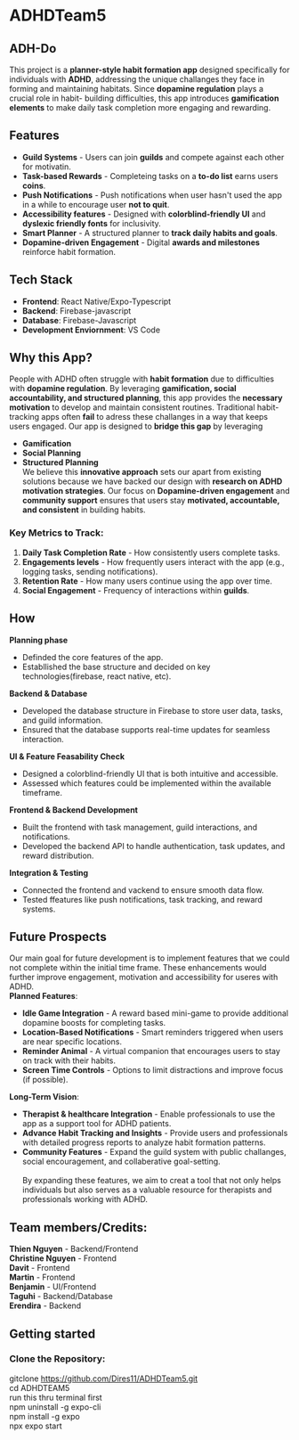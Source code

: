 # ADHDTeam5
## ADH-Do

This project is a **planner-style habit formation app** designed specifically for individuals with **ADHD**, addressing the unique challanges they face in forming and maintaining habitats. Since **dopamine regulation** plays a crucial role in habit- building difficulties, this app introduces **gamification elements** to make daily task completion more engaging and rewarding.

## Features

- **Guild Systems** - Users can join **guilds** and compete against each other for motivatin.
- **Task-based Rewards** - Completeing tasks on a **to-do list** earns users **coins**.
- **Push Notifications** - Push notifications when user hasn't used the app in a while to encourage user **not to quit**.
- **Accessibility features** - Designed with **colorblind-friendly UI** and **dyslexic friendly fonts** for inclusivity.
- **Smart Planner** - A structured planner to **track daily habits and goals**.
- **Dopamine-driven Engagement** - Digital **awards and milestones** reinforce habit formation.

## Tech Stack

- **Frontend**: React Native/Expo-Typescript
- **Backend**: Firebase-javascript
- **Database**: Firebase-Javascript
- **Development Enviornment**: VS Code

## Why this App?

People with ADHD often struggle with **habit formation** due to difficulties with **dopamine regulation**. By leveraging **gamification, social accountability, and structured planning**, this app provides the **necessary motivation** to develop and maintain consistent routines. Traditional habit-tracking apps often **fail** to adress these challanges in a way that keeps users engaged.
Our app is designed to **bridge this gap** by leveraging
- **Gamification**
- **Social Planning**
- **Structured Planning**<br>
We believe this **innovative approach** sets our apart from existing solutions because we have backed our design with **research on ADHD motivation strategies**. Our focus on **Dopamine-driven engagement** and **community support** ensures that users stay **motivated, accountable, and consistent** in building habits.

### Key Metrics to Track:

1. **Daily Task Completion Rate** - How consistently users complete tasks.
2. **Engagements levels** - How frequently users interact with the app (e.g., logging tasks, sending notifications).
3. **Retention Rate** - How many users continue using the app over time.
4. **Social Engagement** - Frequency of interactions within **guilds**.

## How 
**Planning phase** 
- Definded the core features of the app.
- Establlished the base structure and decided on key technologies(firebase, react native, etc).

**Backend & Database** 
 - Developed the database structure in Firebase to store user data, tasks, and guild information.
- Ensured that the database supports real-time updates for seamless interaction.

**UI & Feature Feasability Check**
- Designed a colorblind-friendly UI that is both intuitive and accessible.
- Assessed which features could be implemented within the available timeframe.

**Frontend & Backend Development**
- Built the frontend with task management, guild interactions, and notifications.
- Developed the backend API to handle authentication, task updates, and reward distribution.

**Integration & Testing**
- Connected the frontend and vackend to ensure smooth data flow.
- Tested ffeatures like push notifications, task tracking, and reward systems.

## Future Prospects
Our main goal for future development is to implement features that we could not complete within the initial time frame. These enhancements would further improve engagement, motivation and accessibility for useres with ADHD.<br>
**Planned Features**:
- **Idle Game Integration** - A reward based mini-game to provide additional dopamine boosts for completing tasks.
- **Location-Based Notifications** - Smart reminders triggered when users are near specific locations.
- **Reminder Animal** - A virtual companion that encourages users to stay on track with their habits.
- **Screen Time Controls** - Options to limit distractions and improve focus (if possible).

**Long-Term Vision**:<br>
- **Therapist & healthcare Integration** - Enable professionals to use the app as a support tool for ADHD patients.
- **Advance Habit Tracking and Insights** - Provide users and professionals with detailed progress reports to analyze habit formation patterns.
- **Community Features** - Expand the guild system with public challanges, social encouragement, and collaberative goal-setting.
<br> <br>
By expanding these features, we aim to creat a tool that not only helps individuals but also serves as a valuable resource for therapists and professionals working with ADHD.


## Team members/Credits:
**Thien Nguyen** - Backend/Frontend
<br>**Christine Nguyen** - Frontend
<br>**Davit** - Frontend
<br>**Martin** - Frontend
<br>**Benjamin** - UI/Frontend
<br>**Taguhi** - Backend/Database
<br>**Erendira** - Backend

## Getting started
### Clone the Repository:
gitclone https://github.com/Dires11/ADHDTeam5.git
<br>cd ADHDTEAM5 
<br>run this thru terminal first
<br>npm uninstall -g expo-cli
<br>npm install -g expo
<br>npx expo start
